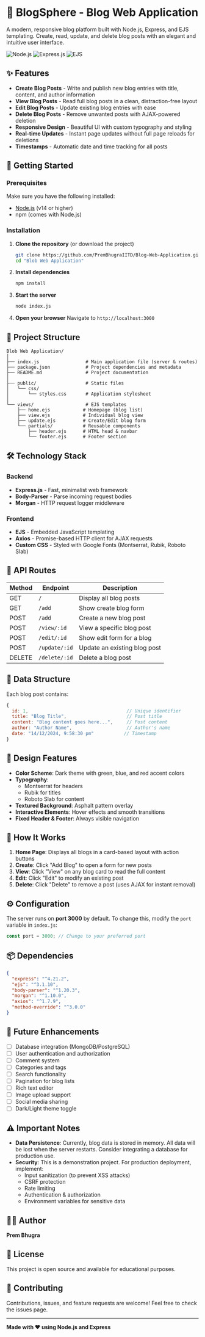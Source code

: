 # 📝 BlogSphere - Blog Web Application

A modern, responsive blog platform built with Node.js, Express, and EJS templating. Create, read, update, and delete blog posts with an elegant and intuitive user interface.

![Node.js](https://img.shields.io/badge/Node.js-339933?style=for-the-badge&logo=nodedotjs&logoColor=white)
![Express.js](https://img.shields.io/badge/Express.js-000000?style=for-the-badge&logo=express&logoColor=white)
![EJS](https://img.shields.io/badge/EJS-B4CA65?style=for-the-badge&logo=ejs&logoColor=black)

## ✨ Features

- **Create Blog Posts** - Write and publish new blog entries with title, content, and author information
- **View Blog Posts** - Read full blog posts in a clean, distraction-free layout
- **Edit Blog Posts** - Update existing blog entries with ease
- **Delete Blog Posts** - Remove unwanted posts with AJAX-powered deletion
- **Responsive Design** - Beautiful UI with custom typography and styling
- **Real-time Updates** - Instant page updates without full page reloads for deletions
- **Timestamps** - Automatic date and time tracking for all posts

## 🚀 Getting Started

### Prerequisites

Make sure you have the following installed:
- [Node.js](https://nodejs.org/) (v14 or higher)
- npm (comes with Node.js)

### Installation

1. **Clone the repository** (or download the project)
   ```bash
   git clone https://github.com/PremBhugraIITD/Blog-Web-Application.git
   cd "Blob Web Application"
   ```

2. **Install dependencies**
   ```bash
   npm install
   ```

3. **Start the server**
   ```bash
   node index.js
   ```

4. **Open your browser**
   Navigate to `http://localhost:3000`

## 📁 Project Structure

```
Blob Web Application/
│
├── index.js                 # Main application file (server & routes)
├── package.json             # Project dependencies and metadata
├── README.md                # Project documentation
│
├── public/                  # Static files
│   └── css/
│       └── styles.css       # Application stylesheet
│
└── views/                   # EJS templates
    ├── home.ejs            # Homepage (blog list)
    ├── view.ejs            # Individual blog view
    ├── update.ejs          # Create/Edit blog form
    └── partials/           # Reusable components
        ├── header.ejs      # HTML head & navbar
        └── footer.ejs      # Footer section
```

## 🛠️ Technology Stack

### Backend
- **Express.js** - Fast, minimalist web framework
- **Body-Parser** - Parse incoming request bodies
- **Morgan** - HTTP request logger middleware

### Frontend
- **EJS** - Embedded JavaScript templating
- **Axios** - Promise-based HTTP client for AJAX requests
- **Custom CSS** - Styled with Google Fonts (Montserrat, Rubik, Roboto Slab)

## 📝 API Routes

| Method | Endpoint | Description |
|--------|----------|-------------|
| GET | `/` | Display all blog posts |
| GET | `/add` | Show create blog form |
| POST | `/add` | Create a new blog post |
| POST | `/view/:id` | View a specific blog post |
| POST | `/edit/:id` | Show edit form for a blog |
| POST | `/update/:id` | Update an existing blog post |
| DELETE | `/delete/:id` | Delete a blog post |

## 💾 Data Structure

Each blog post contains:
```javascript
{
  id: 1,                                    // Unique identifier
  title: "Blog Title",                      // Post title
  content: "Blog content goes here...",     // Post content
  author: "Author Name",                    // Author's name
  date: "14/12/2024, 9:58:30 pm"           // Timestamp
}
```

## 🎨 Design Features

- **Color Scheme**: Dark theme with green, blue, and red accent colors
- **Typography**: 
  - Montserrat for headers
  - Rubik for titles
  - Roboto Slab for content
- **Textured Background**: Asphalt pattern overlay
- **Interactive Elements**: Hover effects and smooth transitions
- **Fixed Header & Footer**: Always visible navigation

## 🔄 How It Works

1. **Home Page**: Displays all blogs in a card-based layout with action buttons
2. **Create**: Click "Add Blog" to open a form for new posts
3. **View**: Click "View" on any blog card to read the full content
4. **Edit**: Click "Edit" to modify an existing post
5. **Delete**: Click "Delete" to remove a post (uses AJAX for instant removal)

## ⚙️ Configuration

The server runs on **port 3000** by default. To change this, modify the `port` variable in `index.js`:

```javascript
const port = 3000; // Change to your preferred port
```

## 📦 Dependencies

```json
{
  "express": "^4.21.2",
  "ejs": "^3.1.10",
  "body-parser": "^1.20.3",
  "morgan": "^1.10.0",
  "axios": "^1.7.9",
  "method-override": "^3.0.0"
}
```

## 🔮 Future Enhancements

- [ ] Database integration (MongoDB/PostgreSQL)
- [ ] User authentication and authorization
- [ ] Comment system
- [ ] Categories and tags
- [ ] Search functionality
- [ ] Pagination for blog lists
- [ ] Rich text editor
- [ ] Image upload support
- [ ] Social media sharing
- [ ] Dark/Light theme toggle

## ⚠️ Important Notes

- **Data Persistence**: Currently, blog data is stored in memory. All data will be lost when the server restarts. Consider integrating a database for production use.
- **Security**: This is a demonstration project. For production deployment, implement:
  - Input sanitization (to prevent XSS attacks)
  - CSRF protection
  - Rate limiting
  - Authentication & authorization
  - Environment variables for sensitive data

## 👨‍💻 Author

**Prem Bhugra**

## 📄 License

This project is open source and available for educational purposes.

## 🤝 Contributing

Contributions, issues, and feature requests are welcome! Feel free to check the issues page.

---

**Made with ❤️ using Node.js and Express**

